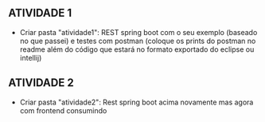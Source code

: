 ## ATIVIDADE 1
- Criar pasta "atividade1": REST spring boot com o seu exemplo (baseado no que passei) e testes com postman (coloque os prints do postman no readme além do código que estará no formato exportado do eclipse ou intellij)

## ATIVIDADE 2
- Criar pasta "atividade2": Rest spring boot acima novamente mas agora com frontend consumindo